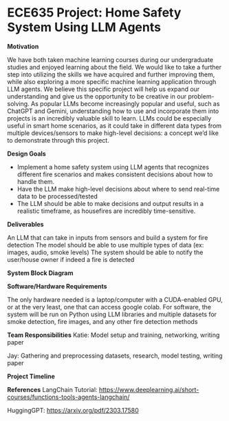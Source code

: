 # ECE635 Project: Home Safety System Using LLM Agents


**Motivation**

We have both taken machine learning courses during our undergraduate studies and enjoyed learning about the field. We would like to take a further step into utilizing the skills we have acquired and further improving them, while also exploring a more specific machine learning application through LLM agents. We believe this specific project will help us expand our understanding and give us the opportunity to be creative in our problem-solving. As popular LLMs become increasingly popular and useful, such as ChatGPT and Gemini, understanding how to use and incorporate them into projects is an incredibly valuable skill to learn. LLMs could be especially useful in smart home scenarios, as it could take in different data types from multiple devices/sensors to make high-level decisions: a concept we’d like to demonstrate through this project.


**Design Goals**

- Implement a home safety system using LLM agents that recognizes different fire scenarios and makes consistent decisions about how to handle them.
- Have the LLM make high-level decisions about where to send real-time data to be processed/tested
- The LLM should be able to make decisions and output results in a realistic timeframe, as housefires are incredibly time-sensitive.

**Deliverables**

An LLM that can take in inputs from sensors and build a system for fire detection
The model should be able to use multiple types of data (ex: images, audio, smoke levels)
The system should be able to notify the user/house owner if indeed a fire is detected


**System Block Diagram**


**Software/Hardware Requirements**

The only hardware needed is a laptop/computer with a CUDA-enabled GPU, or at the very least, one that can access google colab. For software, the system will be run on Python using LLM libraries and multiple datasets for smoke detection, fire images, and any other fire detection methods


**Team Responsibilities**
Katie: Model setup and training, networking, writing paper

Jay: Gathering and preprocessing datasets, research, model testing, writing paper


**Project Timeline**



**References**
LangChain Tutorial: https://www.deeplearning.ai/short-courses/functions-tools-agents-langchain/

HuggingGPT: https://arxiv.org/pdf/2303.17580 
